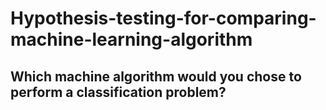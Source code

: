 # Hypothesis-testing-for-comparing-machine-learning-algorithm

## Which machine algorithm would you chose to perform a classification problem?

